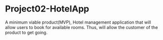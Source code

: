 # Project02-HotelApp
A minimum viable product(MVP), Hotel management application that will allow users to book for available rooms. Thus, will allow the customer of the product to get going.
